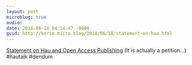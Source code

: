 ```yaml
---
layout: post
microblog: true
audio: 
date: 2018-06-18 04:14:47 -0800
guid: http://kerim.micro.blog/2018/06/18/statement-on-hau.html
---
```

[Statement on Hau and Open Access Publishing](https://docs.google.com/forms/d/e/1FAIpQLSe93a8JsWa_8Yd5Bs37oPjDFsi3pAPmZ8tDI4Tsjv2vvVvpqg/viewform?fbzx=-7538663137212436000) (It is actually a petition...) #hautalk #dendum
